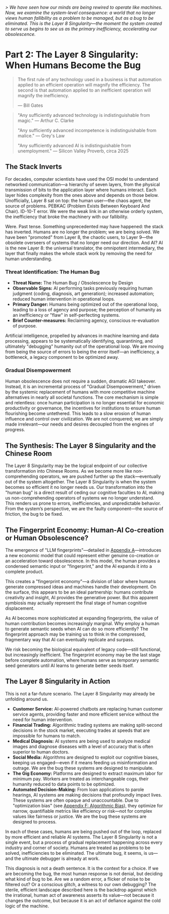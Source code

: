 *> We have seen how our minds are being rewired to operate like machines. Now, we examine the system-level consequence: a world that no longer views human fallibility as a problem to be managed, but as a bug to be eliminated. This is the Layer 8 Singularity—the moment the system created to serve us begins to see us as the primary inefficiency, accelerating our obsolescence.*

# Part 2: The Layer 8 Singularity: When Humans Become the Bug

> The first rule of any technology used in a business is that automation applied to an efficient operation will magnify the efficiency. The second is that automation applied to an inefficient operation will magnify the inefficiency.
> 
> — Bill Gates

> "Any sufficiently advanced technology is indistinguishable from magic." — Arthur C. Clarke
> 
> "Any sufficiently advanced incompetence is indistinguishable from malice." — Grey's Law
> 
> "Any sufficiently advanced AI is indistinguishable from unemployment." — Silicon Valley Proverb, circa 2025

## The Stack Inverts

For decades, computer scientists have used the OSI model to understand networked communication—a hierarchy of seven layers, from the physical transmission of bits to the application layer where humans interact. Each layer hides complexity from the ones above and depends on those below. Unofficially, Layer 8 sat on top: the human user—the chaos agent, the source of problems. PEBKAC (Problem Exists Between Keyboard And Chair). ID-10-T error. We were the weak link in an otherwise orderly system, the inefficiency that broke the machinery with our fallibility.

Were. Past tense. Something unprecedented may have happened: the stack has inverted. Humans are no longer the problem; we are being solved. We have been "promoted" from Layer 8, the chaotic users, to Layer 9—the obsolete overseers of systems that no longer need our direction. And AI? AI is the new Layer 8: the universal translator, the omnipotent intermediary, the layer that finally makes the whole stack work by removing the need for human understanding.

### Threat Identification: The Human Bug
*   **Threat Name:** The Human Bug / Obsolescence by Design
*   **Observable Signs:** AI performing tasks previously requiring human judgment (coding, diagnosis, art generation); increased automation; reduced human intervention in operational loops.
*   **Primary Danger:** Humans being optimized out of the operational loop, leading to a loss of agency and purpose; the perception of humanity as an inefficiency or "flaw" in self-perfecting systems.
*   **Brief Counter-measures:** Reclaiming agency, conscious re-evaluation of purpose.

Artificial intelligence, propelled by advances in machine learning and data processing, appears to be systematically identifying, quarantining, and ultimately "debugging" humanity out of the operational loop. We are moving from being the source of errors to being the error itself—an inefficiency, a bottleneck, a legacy component to be optimized away.

### Gradual Disempowerment

Human obsolescence does not require a sudden, dramatic AGI takeover. Instead, it is an incremental process of "Gradual Disempowerment," driven by the systemic replacement of humans with more competitive machine alternatives in nearly all societal functions. The core mechanism is simple and relentless: once human participation is no longer essential for economic productivity or governance, the incentives for institutions to ensure human flourishing become untethered. This leads to a slow erosion of human influence and control over civilization. We are not conquered; we are simply made irrelevant—our needs and desires decoupled from the engines of progress.

## The Synthesis: The Layer 8 Singularity and the Chinese Room

The Layer 8 Singularity may be the logical endpoint of our collective transformation into Chinese Rooms. As we become more like non-comprehending operators, we are pushed further up the stack—eventually out of the system altogether. The Layer 8 Singularity is when the system becomes so efficient it no longer needs us. Our transformation into the "human bug" is a direct result of ceding our cognitive faculties to AI, making us non-comprehending operators of systems we no longer understand. This renders us prone to errors, inefficiencies, and unpredictable behavior. From the system’s perspective, we are the faulty component—the source of friction, the bug to be fixed.

## The Fingerprint Economy: Human-AI Co-creation or Human Obsolescence?

The emergence of "LLM fingerprints"—detailed in [Appendix A](c.Appendices/11.01-Appendix-A-How-LLMs-Work.md)—introduces a new economic model that could represent either genuine co-creation or an acceleration toward obsolescence. In this model, the human provides a condensed semantic input or "fingerprint," and the AI expands it into a complete product.

This creates a "fingerprint economy"—a division of labor where humans generate compressed ideas and machines handle their development. On the surface, this appears to be an ideal partnership: humans contribute creativity and insight, AI provides the generative power. But this apparent symbiosis may actually represent the final stage of human cognitive displacement.

As AI becomes more sophisticated at expanding fingerprints, the value of human contribution becomes increasingly marginal. Why employ a human to generate semantic seeds when AI can do so more efficiently? The fingerprint approach may be training us to think in the compressed, fragmentary way that AI can eventually replicate and surpass.

We risk becoming the biological equivalent of legacy code—still functional, but increasingly inefficient. The fingerprint economy may be the last stage before complete automation, where humans serve as temporary semantic seed generators until AI learns to generate better seeds itself.

## The Layer 8 Singularity in Action

This is not a far-future scenario. The Layer 8 Singularity may already be unfolding around us.

*   **Customer Service:** AI-powered chatbots are replacing human customer service agents, providing faster and more efficient service without the need for human intervention.
*   **Financial Trading:** Algorithmic trading systems are making split-second decisions in the stock market, executing trades at speeds that are impossible for humans to match.
*   **Medical Diagnosis:** AI systems are being used to analyze medical images and diagnose diseases with a level of accuracy that is often superior to human doctors.
*   **Social Media:** Algorithms are designed to exploit our cognitive biases, keeping us engaged—even if it means feeding us misinformation and outrage. We are the bug these systems are designed to manipulate.
*   **The Gig Economy:** Platforms are designed to extract maximum labor for minimum pay. Workers are treated as interchangeable cogs, their humanity reduced to data points to be optimized.
*   **Automated Decision-Making:** From loan applications to parole hearings, AI systems are making decisions that profoundly impact lives. These systems are often opaque and unaccountable. Due to "optimization bias" (see [Appendix F: Algorithmic Bias](/c.Appendices/11.06-Appendix-F-Algorithmic-Bias.md)), they optimize for narrow, quantifiable metrics like efficiency or risk—not for complex values like fairness or justice. We are the bug these systems are designed to process.

In each of these cases, humans are being pushed out of the loop, replaced by more efficient and reliable AI systems. The Layer 8 Singularity is not a single event, but a process of gradual replacement happening across every industry and corner of society. Humans are treated as problems to be solved, inefficiencies to be eliminated. The ultimate bug, it seems, is us—and the ultimate debugger is already at work.

This diagnosis is not a death sentence. It is the context for a choice. If we are becoming the bug, the most human response is not denial, but deciding what kind of bug to be. Are we a random error, a flicker of noise to be filtered out? Or a conscious glitch, a witness to our own debugging? The sterile, efficient landscape described here is the backdrop against which the irrational, human act of awareness asserts its value—not because it changes the outcome, but because it is an act of defiance against the cold logic of the machine.